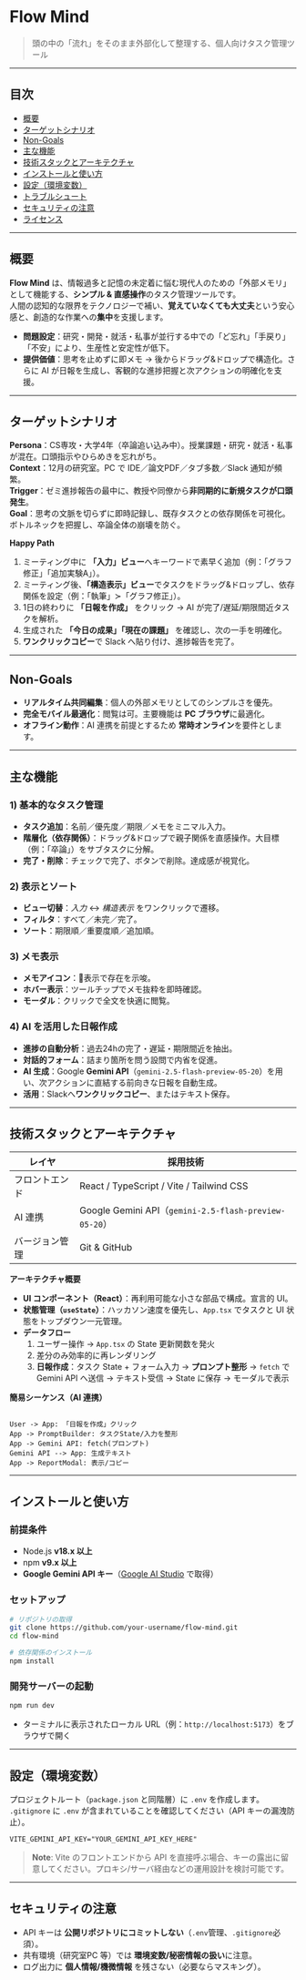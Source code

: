 # Flow Mind
> 頭の中の「流れ」をそのまま外部化して整理する、個人向けタスク管理ツール

---

## 目次
- [概要](#概要)
- [ターゲットシナリオ](#ターゲットシナリオ)
- [Non-Goals](#non-goals)
- [主な機能](#主な機能)
- [技術スタックとアーキテクチャ](#技術スタックとアーキテクチャ)
- [インストールと使い方](#インストールと使い方)
- [設定（環境変数）](#設定環境変数)
- [トラブルシュート](#トラブルシュート)
- [セキュリティの注意](#セキュリティの注意)
- [ライセンス](#ライセンス)

---

## 概要
**Flow Mind** は、情報過多と記憶の未定着に悩む現代人のための「外部メモリ」として機能する、**シンプル & 直感操作**のタスク管理ツールです。  
人間の認知的な限界をテクノロジーで補い、**覚えていなくても大丈夫**という安心感と、創造的な作業への**集中**を支援します。

- **問題設定**：研究・開発・就活・私事が並行する中での「ど忘れ」「手戻り」「不安」により、生産性と安定性が低下。
- **提供価値**：思考を止めずに即メモ → 後からドラッグ&ドロップで構造化。さらに AI が日報を生成し、客観的な進捗把握と次アクションの明確化を支援。

---

## ターゲットシナリオ
**Persona**：CS専攻・大学4年（卒論追い込み中）。授業課題・研究・就活・私事が混在。口頭指示やひらめきを忘れがち。  
**Context**：12月の研究室。PC で IDE／論文PDF／タブ多数／Slack 通知が頻繁。  
**Trigger**：ゼミ進捗報告の最中に、教授や同僚から**非同期的に新規タスクが口頭発生**。  
**Goal**：思考の文脈を切らずに即時記録し、既存タスクとの依存関係を可視化。ボトルネックを把握し、卒論全体の崩壊を防ぐ。

**Happy Path**
1. ミーティング中に **「入力」ビュー**へキーワードで素早く追加（例：「グラフ修正」「追加実験A」）。
2. ミーティング後、**「構造表示」ビュー**でタスクをドラッグ&ドロップし、依存関係を設定（例：「執筆」≻「グラフ修正」）。
3. 1日の終わりに **「日報を作成」** をクリック → AI が完了/遅延/期限間近タスクを解析。
4. 生成された **「今日の成果」「現在の課題」** を確認し、次の一手を明確化。
5. **ワンクリックコピー**で Slack へ貼り付け、進捗報告を完了。

---

## Non-Goals
- **リアルタイム共同編集**：個人の外部メモリとしてのシンプルさを優先。
- **完全モバイル最適化**：閲覧は可。主要機能は **PC ブラウザ**に最適化。
- **オフライン動作**：AI 連携を前提とするため **常時オンライン**を要件とします。

---

## 主な機能
### 1) 基本的なタスク管理
- **タスク追加**：名前／優先度／期限／メモをミニマル入力。
- **階層化（依存関係）**：ドラッグ&ドロップで親子関係を直感操作。大目標（例：「卒論」）をサブタスクに分解。
- **完了・削除**：チェックで完了、ボタンで削除。達成感が視覚化。

### 2) 表示とソート
- **ビュー切替**：_入力_ ↔ _構造表示_ をワンクリックで遷移。
- **フィルタ**：すべて／未完／完了。
- **ソート**：期限順／重要度順／追加順。

### 3) メモ表示
- **メモアイコン**：📝表示で存在を示唆。
- **ホバー表示**：ツールチップでメモ抜粋を即時確認。
- **モーダル**：クリックで全文を快適に閲覧。

### 4) AI を活用した日報作成
- **進捗の自動分析**：過去24hの完了・遅延・期限間近を抽出。
- **対話的フォーム**：詰まり箇所を問う設問で内省を促進。
- **AI 生成**：Google **Gemini API**（`gemini-2.5-flash-preview-05-20`）を用い、次アクションに直結する前向きな日報を自動生成。
- **活用**：Slackへ**ワンクリックコピー**、またはテキスト保存。

---

## 技術スタックとアーキテクチャ
| レイヤ | 採用技術 |
|---|---|
| フロントエンド | React / TypeScript / Vite / Tailwind CSS |
| AI 連携 | Google Gemini API（`gemini-2.5-flash-preview-05-20`） |
| バージョン管理 | Git & GitHub |

**アーキテクチャ概要**
- **UI コンポーネント（React）**：再利用可能な小さな部品で構成。宣言的 UI。
- **状態管理（`useState`）**：ハッカソン速度を優先し、`App.tsx` でタスクと UI 状態をトップダウン一元管理。
- **データフロー**
  1. ユーザー操作 → `App.tsx` の State 更新関数を発火
  2. 差分のみ効率的に再レンダリング
  3. **日報作成**：タスク State + フォーム入力 → **プロンプト整形** → `fetch` で Gemini API へ送信 → テキスト受信 → State に保存 → モーダルで表示

**簡易シーケンス（AI 連携）**
```

User -> App: 「日報を作成」クリック
App -> PromptBuilder: タスクState/入力を整形
App -> Gemini API: fetch(プロンプト)
Gemini API --> App: 生成テキスト
App -> ReportModal: 表示/コピー

````

---

## インストールと使い方
### 前提条件
- Node.js **v18.x 以上**
- npm **v9.x 以上**
- **Google Gemini API キー**（[Google AI Studio](https://aistudio.google.com/app/apikey) で取得）

### セットアップ
```bash
# リポジトリの取得
git clone https://github.com/your-username/flow-mind.git
cd flow-mind

# 依存関係のインストール
npm install
````

### 開発サーバーの起動

```bash
npm run dev
```

* ターミナルに表示されたローカル URL（例：`http://localhost:5173`）をブラウザで開く

---

## 設定（環境変数）

プロジェクトルート（`package.json` と同階層）に `.env` を作成します。
`.gitignore` に `.env` が含まれていることを確認してください（API キーの漏洩防止）。

```env
VITE_GEMINI_API_KEY="YOUR_GEMINI_API_KEY_HERE"
```

> **Note**: Vite のフロントエンドから API を直接呼ぶ場合、キーの露出に留意してください。プロキシ/サーバ経由などの運用設計を検討可能です。

---

## セキュリティの注意

* API キーは **公開リポジトリにコミットしない**（`.env`管理、`.gitignore`必須）。
* 共有環境（研究室PC 等）では **環境変数/秘密情報の扱い**に注意。
* ログ出力に **個人情報/機微情報** を残さない（必要ならマスキング）。
